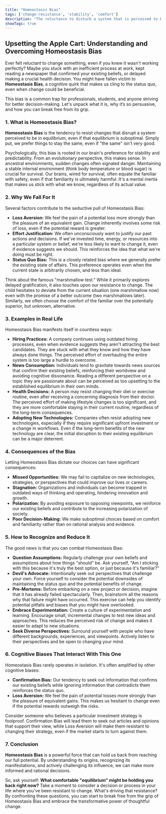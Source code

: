 ```yaml
---
title: "Homeostasis Bias"
tags: ['change-resistance', 'stability', 'comfort']
description: "The reluctance to disturb a system that is perceived to be in equilibrium."
showTags: true
---
```


## Upsetting the Apple Cart: Understanding and Overcoming Homeostasis Bias

Ever felt reluctant to change something, even if you knew it wasn't working perfectly? Maybe you stuck with an inefficient process at work, kept reading a newspaper that confirmed your existing beliefs, or delayed making a crucial health decision. You might have fallen victim to **Homeostasis Bias**, a cognitive quirk that makes us cling to the status quo, even when change could be beneficial.

This bias is a common trap for professionals, students, and anyone striving for better decision-making. Let's unpack what it is, why it’s so persuasive, and how you can break free from its grip.

### 1. What is Homeostasis Bias?

**Homeostasis Bias** is the tendency to resist changes that disrupt a system perceived to be in equilibrium, even if that equilibrium is suboptimal. Simply put, we prefer things to stay the same, even if "the same" isn't very good.

Psychologically, this bias is rooted in our brain's preference for stability and predictability. From an evolutionary perspective, this makes sense. In ancestral environments, sudden changes often signaled danger. Maintaining a stable internal environment (think body temperature or blood sugar) is crucial for survival. Our brains, wired for survival, often equate the familiar with safety, even if that familiarity is ultimately harmful. It's a mental inertia that makes us stick with what we know, regardless of its actual value.

### 2. Why We Fall For It

Several factors contribute to the seductive pull of Homeostasis Bias:

*   **Loss Aversion:** We feel the pain of a potential loss more strongly than the pleasure of an equivalent gain. Change inherently involves some risk of loss, even if the potential reward is greater.
*   **Effort Justification:** We often unconsciously want to justify our past actions and decisions. If we've invested time, energy, or resources into a particular system or belief, we're less likely to want to change it, even if evidence suggests we should. This reinforces the idea that what we're doing must be right.
*   **Status Quo Bias:** This is a closely related bias where we generally prefer the existing state of affairs. This preference operates even when the current state is arbitrarily chosen, and less than ideal.

Think about the famous "marshmallow test." While it primarily explores delayed gratification, it also touches upon our resistance to change. The child hesitates to deviate from the current situation (one marshmallow now) even with the promise of a better outcome (two marshmallows later). Similarly, we often choose the comfort of the familiar over the potentially superior, but unknown, alternative.

### 3. Examples in Real Life

Homeostasis Bias manifests itself in countless ways:

*   **Hiring Practices:** A company continues using outdated hiring processes, even when evidence suggests they aren't attracting the best candidates. They are stuck with what they know and how they have always done things. The perceived effort of overhauling the entire system is too large a hurdle to overcome.
*   **News Consumption:** Individuals tend to gravitate towards news sources that confirm their existing beliefs, reinforcing their worldview and avoiding cognitive dissonance. Reading a different perspective on a topic they are passionate about can be perceived as too upsetting to the established equilibrium in their own minds.
*   **Health Decisions:** A person may resist changing their diet or exercise routine, even after receiving a concerning diagnosis from their doctor. The perceived effort of making lifestyle changes is too significant, and they are more comfortable staying in their current routine, regardless of the long-term consequences.
*   **Adopting New Technologies:** Companies often resist adopting new technologies, especially if they require significant upfront investment or a change in workflows. Even if the long-term benefits of the new technology are clear, the initial disruption to their existing equilibrium can be a major deterrent.

### 4. Consequences of the Bias

Letting Homeostasis Bias dictate our choices can have significant consequences:

*   **Missed Opportunities:** We may fail to capitalize on new technologies, strategies, or perspectives that could improve our lives or careers.
*   **Stagnation:** Organizations and individuals can become trapped in outdated ways of thinking and operating, hindering innovation and growth.
*   **Polarization:** By avoiding exposure to opposing viewpoints, we reinforce our existing beliefs and contribute to the increasing polarization of society.
*   **Poor Decision-Making:** We make suboptimal choices based on comfort and familiarity rather than on rational analysis and evidence.

### 5. How to Recognize and Reduce It

The good news is that you can combat Homeostasis Bias:

*   **Question Assumptions:** Regularly challenge your own beliefs and assumptions about how things "should" be. Ask yourself, "Am I sticking with this because it's truly the best option, or just because it's familiar?"
*   **Devil's Advocate:** Intentionally seek out perspectives that challenge your own. Force yourself to consider the potential downsides of maintaining the status quo and the potential benefits of change.
*   **Pre-Mortems:** Before embarking on a new project or decision, imagine that it has already failed spectacularly. Then, brainstorm all the reasons why that failure might have occurred. This exercise can help you identify potential pitfalls and biases that you might have overlooked.
*   **Embrace Experimentation:** Create a culture of experimentation and learning. Encourage small, incremental changes to test new ideas and approaches. This reduces the perceived risk of change and makes it easier to adapt to new situations.
*   **Seek Diverse Perspectives:** Surround yourself with people who have different backgrounds, experiences, and viewpoints. Actively listen to their perspectives and be open to changing your mind.

### 6. Cognitive Biases That Interact With This One

Homeostasis Bias rarely operates in isolation. It's often amplified by other cognitive biases:

*   **Confirmation Bias:** Our tendency to seek out information that confirms our existing beliefs while ignoring information that contradicts them reinforces the status quo.
*   **Loss Aversion:** We feel the pain of potential losses more strongly than the pleasure of equivalent gains. This makes us hesitant to change even if the potential rewards outweigh the risks.

Consider someone who believes a particular investment strategy is foolproof. Confirmation Bias will lead them to seek out articles and opinions that support their view, while Loss Aversion will make them resistant to changing their strategy, even if the market starts to turn against them.

### 7. Conclusion

**Homeostasis Bias** is a powerful force that can hold us back from reaching our full potential. By understanding its origins, recognizing its manifestations, and actively challenging its influence, we can make more informed and rational decisions.

So, ask yourself: **What comfortable "equilibrium" might be holding you back right now?** Take a moment to consider a decision or process in your life where you've been resistant to change. What's driving that resistance? By confronting these questions, you can start to break free from the grip of Homeostasis Bias and embrace the transformative power of thoughtful change.

